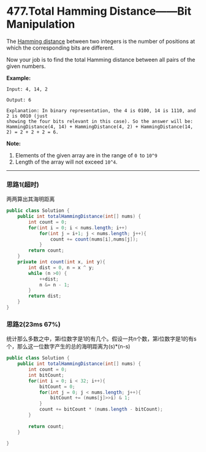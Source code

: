 # 477.Total Hamming Distance——Bit Manipulation

The [Hamming distance](https://en.wikipedia.org/wiki/Hamming_distance) between two integers is the number of positions at which the corresponding bits are different.

Now your job is to find the total Hamming distance between all pairs of the given numbers.

**Example:**

```
Input: 4, 14, 2

Output: 6

Explanation: In binary representation, the 4 is 0100, 14 is 1110, and 2 is 0010 (just
showing the four bits relevant in this case). So the answer will be:
HammingDistance(4, 14) + HammingDistance(4, 2) + HammingDistance(14, 2) = 2 + 2 + 2 = 6.

```

**Note:**

1. Elements of the given array are in the range of `0 `to `10^9`
2. Length of the array will not exceed `10^4`.

---

### 思路1(超时)

两两算出其海明距离

```java
public class Solution {
    public int totalHammingDistance(int[] nums) {
        int count = 0;
        for(int i = 0; i < nums.length; i++)
            for(int j = i+1; j < nums.length; j++){
                count += count(nums[i],nums[j]);
            }
        return count;
    }
    private int count(int x, int y){
        int dist = 0, n = x ^ y;
        while (n >0) {
            ++dist;
            n &= n - 1;
        }
        return dist;
    }
}
```

### 思路2(23ms 67%)

统计那么多数之中，第i位数字是1的有几个。假设一共n个数，第i位数字是1的有s个，那么这一位数字产生的总的海明距离为(s)*(n-s) 

```java
public class Solution {
    public int totalHammingDistance(int[] nums) {
        int count = 0;
        int bitCount;
        for(int i = 0; i < 32; i++){
            bitCount = 0;
            for(int j = 0; j < nums.length; j++){
                bitCount += (nums[j]>>i) & 1;
            }
            count += bitCount * (nums.length - bitCount);
        }
            
        return count;
    }
    
}
```

